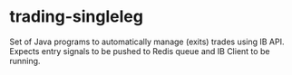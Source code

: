# trading-singleleg
Set of Java programs to automatically manage (exits) trades using IB API. Expects entry signals to be pushed to Redis queue and IB Client to be running.
